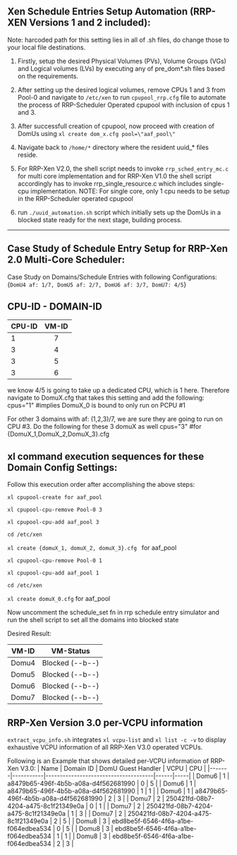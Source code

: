Xen Schedule Entries Setup Automation (RRP-XEN Versions 1 and 2 included):
--------------------------------------------------------------------------
Note: harcoded path for this setting lies in all of .sh files, do change those to your local file destinations.

1. Firstly, setup the desired Physical Volumes (PVs), Volume Groups (VGs) and Logical volumes (LVs) by executing any of pre_dom*.sh files based on the requirements. 

2. After setting up the desired logical volumes, remove CPUs 1 and 3 from Pool-0 and navigate to ```/etc/xen``` to run ```cpupool_rrp.cfg``` file to automate the process of RRP-Scheduler Operated cpupool with inclusion of cpus 1 and 3.

3. After successfull creation of cpupool, now proceed with creation of DomUs using ```xl create dom_x.cfg pool=\"aaf_pool\"```

4. Navigate back to ```/home/*``` directory where the resident uuid_* files reside.

5. For RRP-Xen V2.0, the shell script needs to invoke ```rrp_sched_entry_mc.c``` for multi core implementation and for RRP-Xen V1.0 the shell script accordingly has to invoke rrp_single_resource.c which includes single-cpu implementation.
   NOTE: For single core, only 1 cpu needs to be setup in the RRP-Scheduler operated cpupool 

6. run ```./uuid_automation.sh``` script which initially sets up the DomUs in a blocked state ready for the next stage, building process.

----------------------------------------------------------------------------------------------------------------------------

Case Study of Schedule Entry Setup for RRP-Xen 2.0 Multi-Core Scheduler:
------------------------------------------------------------------------
Case Study on Domains/Schedule Entries with following Configurations: {```DomU4 af: 1/7, DomU5 af: 2/7, DomU6 af: 3/7, DomU7: 4/5```}

CPU-ID - DOMAIN-ID 
------------------

| CPU-ID        | VM-ID          | 
| ------------- |:-------------:|
| 1      | 7 | 
| 3    | 4      |  
| 3 | 5      |  
| 3 | 6 |


we know 4/5 is going to take up a dedicated CPU, which is 1 here. Therefore navigate to DomuX.cfg that takes this setting and add the following: cpus="1" #implies DomuX_0 is bound to only run on PCPU #1

For other 3 domains with af: (1,2,3)/7, we are sure they are going to run on CPU #3. Do the following for these 3 domuX as well cpus="3" #for {DomuX_1,DomuX_2,DomuX_3}.cfg

xl command execution sequences for these Domain Config Settings:
----------------------------------------------------------------
Follow this execution order after accomplishing the above steps:

```xl cpupool-create for aaf_pool```

```xl cpupool-cpu-remove Pool-0 3```

```xl cpupool-cpu-add aaf_pool 3```

```cd /etc/xen```

```xl create {domuX_1, domuX_2, domuX_3}.cfg ``` for aaf_pool

```xl cpupool-cpu-remove Pool-0 1```

```xl cpupool-cpu-add aaf_pool 1```

```cd /etc/xen```

```xl create domuX_0.cfg``` for aaf_pool

Now uncomment the schedule_set fn in rrp schedule entry simulator and run the shell script to set all the domains into blocked state


Desired Result:

| VM-ID      | VM-Status         | 
| ------------- |:-------------:|
| Domu4      | Blocked (--b--) | 
| Domu5    | Blocked (--b--)      |  
| Domu6 | Blocked (--b--)      |  
| Domu7 | Blocked (--b--) |

RRP-Xen Version 3.0 per-VCPU information
----------------------------------------
```extract_vcpu_info.sh``` integrates ```xl vcpu-list``` and ```xl list -c -v``` to display exhaustive VCPU information of all RRP-Xen V3.0 operated VCPUs.

Following is an Example that shows detailed per-VCPU information of RRP-Xen V3.0:
| Name  | Domain ID | DomU Guest Handler                   | VCPU | CPU |
|-------|-----------|--------------------------------------|------|-----|
| Domu6 | 1         | a8479b65-496f-4b5b-a08a-d4f562681990 | 0    | 5   |
| Domu6 | 1         | a8479b65-496f-4b5b-a08a-d4f562681990 | 1    | 1   |
| Domu6 | 1         | a8479b65-496f-4b5b-a08a-d4f562681990 | 2    | 3   |
| Domu7 | 2         | 250421fd-08b7-4204-a475-8c1f21349e0a | 0    | 1   |
| Domu7 | 2         | 250421fd-08b7-4204-a475-8c1f21349e0a | 1    | 3   |
| Domu7 | 2         | 250421fd-08b7-4204-a475-8c1f21349e0a | 2    | 5   |
| Domu8 | 3         | ebd8be5f-6546-4f6a-a1be-f064edbea534 | 0    | 5   |
| Domu8 | 3         | ebd8be5f-6546-4f6a-a1be-f064edbea534 | 1    | 1   |
| Domu8 | 3         | ebd8be5f-6546-4f6a-a1be-f064edbea534 | 2    | 3   |




